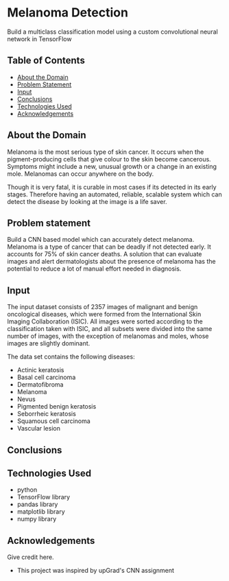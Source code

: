# Melanoma Detection
Build a multiclass classification model using a custom convolutional neural network in TensorFlow


## Table of Contents
* [About the Domain](#About-the-Domain)
* [Problem Statement](#Problem-statement)
* [Input](#Input)
* [Conclusions](#Conclusions)   
* [Technologies Used](#technologies-used)
* [Acknowledgements](#acknowledgements)

<!-- You can include any other section that is pertinent to your problem -->

## About the Domain
Melanoma is the most serious type of skin cancer. It occurs when the pigment-producing cells that give colour to the skin become cancerous. Symptoms might include a new, unusual growth or a change in an existing mole. Melanomas can occur anywhere on the body. 

Though it is very fatal, it is curable in most cases if its detected in its early stages. Therefore having an automated, reliable, scalable system which can detect the disease by looking at the image is a life saver.

## Problem statement
Build a CNN based model which can accurately detect melanoma. Melanoma is a type of cancer that can be deadly if not detected early. It accounts for 75% of skin cancer deaths. A solution that can evaluate images and alert dermatologists about the presence of melanoma has the potential to reduce a lot of manual effort needed in diagnosis.

## Input
The input dataset consists of 2357 images of malignant and benign oncological diseases, which were formed from the International Skin Imaging Collaboration (ISIC). All images were sorted according to the classification taken with ISIC, and all subsets were divided into the same number of images, with the exception of melanomas and moles, whose images are slightly dominant.


The data set contains the following diseases:
- Actinic keratosis
- Basal cell carcinoma
- Dermatofibroma
- Melanoma
- Nevus
- Pigmented benign keratosis
- Seborrheic keratosis
- Squamous cell carcinoma
- Vascular lesion

## Conclusions



## Technologies Used
- python
- TensorFlow library
- pandas library
- matplotlib library
- numpy library

## Acknowledgements
Give credit here.
- This project was inspired by upGrad's CNN assignment